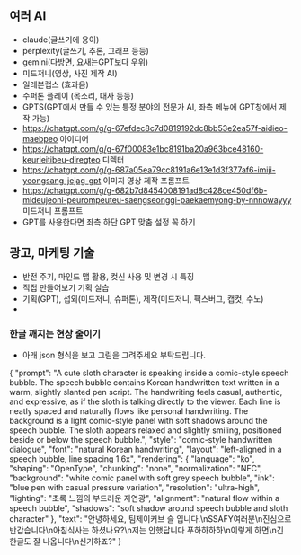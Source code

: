 ## 여러 AI
- claude(글쓰기에 용이)
- perplexity(글쓰기, 추론, 그래프 등등)
- gemini(다방면, 요새는GPT보다 우위)
- 미드저니(영상, 사진 제작 AI)
- 일레븐랩스 (효과음)
- 수퍼톤 플레이 (목소리, 대사 등등)
- GPTS(GPT에서 만들 수 있는 틍정 분야의 전문가 AI, 좌측 메뉴에 GPT창에서 제작 가능)
- https://chatgpt.com/g/g-67efdec8c7d0819192dc8bb53e2ea57f-aidieo-maebpeo 아이디어
- https://chatgpt.com/g/g-67f00083e1bc8191ba20a963bce48160-keurieitibeu-diregteo 디렉터
- https://chatgpt.com/g/g-687a05ea79cc8191a6e13e1d3f377af6-imiji-yeongsang-jejag-gpt 이미지 영상 제작 프롬프트
- https://chatgpt.com/g/g-682b7d8454008191ad8c428ce450df6b-mideujeoni-peurompeuteu-saengseonggi-paekaemyong-by-nnnowayyy 미드저니 프롬프트
- GPT를 사용한다면 좌측 하단 GPT 맞춤 설정 꼭 하기
## 광고, 마케팅 기술
- 반전 주기, 마인드 맵 활용, 컷신 사용 및 변경 시 특징
- 직접 만들어보기 기획 실습
- 기획(GPT), 섭외(미드저니, 슈퍼톤), 제작(미드저니, 팩스버그, 캡컷, 수노)
- 
### 한글 깨지는 현상 줄이기
- 아래 json 형식을 보고 그림을 그려주세요 부탁드립니다.

{
  "prompt": "A cute sloth character is speaking inside a comic-style speech bubble. The speech bubble contains Korean handwritten text written in a warm, slightly slanted pen script. The handwriting feels casual, authentic, and expressive, as if the sloth is talking directly to the viewer. Each line is neatly spaced and naturally flows like personal handwriting. The background is a light comic-style panel with soft shadows around the speech bubble. The sloth appears relaxed and slightly smiling, positioned beside or below the speech bubble.",
  "style": "comic-style handwritten dialogue",
  "font": "natural Korean handwriting",
  "layout": "left-aligned in a speech bubble, line spacing 1.6x",
  "rendering": {
    "language": "ko",
    "shaping": "OpenType",
    "chunking": "none",
    "normalization": "NFC",
    "background": "white comic panel with soft grey speech bubble",
    "ink": "blue pen with casual pressure variation",
    "resolution": "ultra-high",
    "lighting": "초록 느낌의 부드러운 자연광",
    "alignment": "natural flow within a speech bubble",
    "shadows": "soft shadow around speech bubble and sloth character"
  },
  "text": "안녕하세요, 팀제이커브 슬 입니다.\nSSAFY여러분\n진심으로 반갑습니다\n아침식사는 하셨나요?\n저는 안했답니다 푸하하하하\n이렇게 하면\n긴 한글도 잘 나옵니다\n신기하죠?"
}
